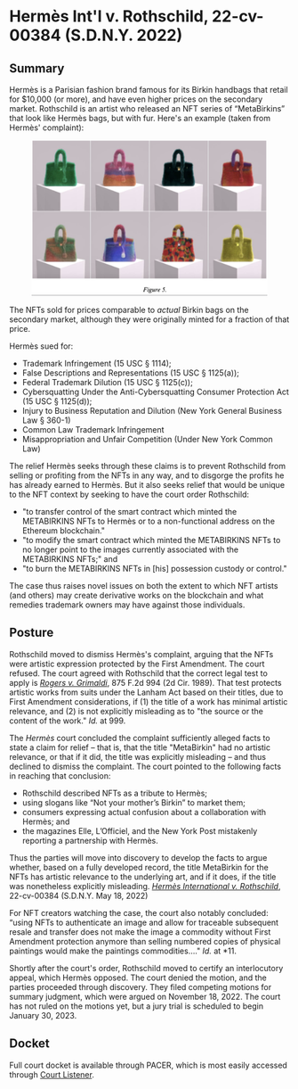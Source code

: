 # Hermès Int'l v. Rothschild, 22-cv-00384 (S.D.N.Y. 2022)

## Summary <a href="#summary" id="summary"></a>

Hermès is a Parisian fashion brand famous for its Birkin handbags that retail for $10,000 (or more), and have even higher prices on the secondary market. Rothschild is an artist who released an NFT series of “MetaBirkins” that look like Hermès bags, but with fur. Here's an example (taken from Hermès' complaint):

<figure><img src="../.gitbook/assets/image (4).png" alt=""><figcaption></figcaption></figure>

The NFTs sold for prices comparable to _actual_ Birkin bags on the secondary market, although they were originally minted for a fraction of that price.

Hermès sued for:

* Trademark Infringement (15 USC § 1114);
* False Descriptions and Representations (15 USC § 1125(a));
* Federal Trademark Dilution (15 USC § 1125(c));
* Cybersquatting Under the Anti-Cybersquatting Consumer Protection Act (15 USC § 1125(d));
* Injury to Business Reputation and Dilution (New York General Business Law § 360-1)
* Common Law Trademark Infringement
* Misappropriation and Unfair Competition (Under New York Common Law)

The relief Hermès seeks through these claims is to prevent Rothschild from selling or profiting from the NFTs in any way, and to disgorge the profits he has already earned to Hermès. But it also seeks relief that would be unique to the NFT context by seeking to have the court order Rothschild:

* "to transfer control of the smart contract which minted the METABIRKINS NFTs to Hermès or to a non-functional address on the Ethereum blockchain."
* "to modify the smart contract which minted the METABIRKINS NFTs to no longer point to the images currently associated with the METABIRKINS NFTs;" and
* "to burn the METABIRKINS NFTs in \[his] possession custody or control."

The case thus raises novel issues on both the extent to which NFT artists (and others) may create derivative works on the blockchain and what remedies trademark owners may have against those individuals.

## Posture <a href="#posture" id="posture"></a>

Rothschild moved to dismiss Hermès's complaint, arguing that the NFTs were artistic expression protected by the First Amendment. The court refused. The court agreed with Rothschild that the correct legal test to apply is [_Rogers v. Grimaldi_](https://casetext.com/case/rogers-v-grimaldi), 875 F.2d 994 (2d Cir. 1989). That test protects artistic works from suits under the Lanham Act based on their titles, due to First Amendment considerations, if (1) the title of a work has minimal artistic relevance, and (2) is not explicitly misleading as to "the source or the content of the work." _Id._ at 999.

The _Hermès_ court concluded the complaint sufficiently alleged facts to state a claim for relief – that is, that the title "MetaBirkin" had no artistic relevance, or that if it did, the title was explicitly misleading – and thus declined to dismiss the complaint. The court pointed to the following facts in reaching that conclusion:

* Rothschild described NFTs as a tribute to Hermès;
* using slogans like “Not your mother’s Birkin” to market them;
* consumers expressing actual confusion about a collaboration with Hermès; and
* the magazines Elle, L’Officiel, and the New York Post mistakenly reporting a partnership with Hermès.

Thus the parties will move into discovery to develop the facts to argue whether, based on a fully developed record, the title MetaBirkin for the NFTs has artistic relevance to the underlying art, and if it does, if the title was nonetheless explicitly misleading. [_Hermès International v. Rothschild_](https://casetext.com/case/hermes-intl-v-rothschild-5), 22-cv-00384 (S.D.N.Y. May 18, 2022)

For NFT creators watching the case, the court also notably concluded: “using NFTs to authenticate an image and allow for traceable subsequent resale and transfer does not make the image a commodity without First Amendment protection anymore than selling numbered copies of physical paintings would make the paintings commodities…." _Id._ at \*11.

Shortly after the court's order, Rothschild moved to certify an interlocutory appeal, which Hermès opposed. The court denied the motion, and the parties proceeded through discovery. They filed competing motions for summary judgment, which were argued on November 18, 2022. The court has not ruled on the motions yet, but a jury trial is scheduled to begin January 30, 2023.

## Docket <a href="#docket" id="docket"></a>

Full court docket is available through PACER, which is most easily accessed through [Court Listener](https://www.courtlistener.com/docket/62602398/hermes-international-v-rothschild/).
